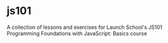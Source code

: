 # js101
A collection of lessons and exercises for Launch School's JS101 Programming Foundations with JavaScript: Basics course
